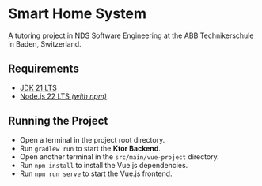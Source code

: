 # Smart Home System

A tutoring project in NDS Software Engineering at the ABB Technikerschule in Baden, Switzerland.

## Requirements

- [JDK 21 LTS](https://adoptium.net/en-GB/temurin/releases/?os=any&arch=any&version=21)
- [Node.js 22 LTS *(with npm)*](https://nodejs.org/en/download)

## Running the Project

- Open a terminal in the project root directory.
- Run `gradlew run` to start the **Ktor Backend**.
- Open another terminal in the `src/main/vue-project` directory.
- Run `npm install` to install the Vue.js dependencies.
- Run `npm run serve` to start the Vue.js frontend.
